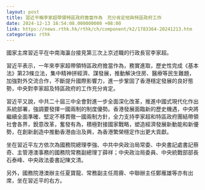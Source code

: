 ```yaml
---
layout: post
title: 習近平稱李家超帶領特區政府擔當作為　充分肯定他與特區政府工作
date: 2024-12-13 16:54:08.000000000 +08:00
link: https://news.rthk.hk/rthk/ch/component/k2/1783364-20241213.htm
categories: rthk
---
```


國家主席習近平在中南海瀛台接見第三次上京述職的行政長官李家超。

習近平表示，一年來李家超帶領特區政府擔當作為，務實進取，歷史性完成《基本法》第23條立法，集中精神拼經濟、謀發展，推動解決住房、醫療等民生難題，加強對外交流合作，不斷提升國際影響力，進一步鞏固了香港穩定發展的良好態勢，中央對李家超及特區政府的工作充分肯定。

習近平又說，中共二十屆三中全會對進一步全面深化改革，推進中國式現代化作出系統部署，強調要發揮一國兩制的制度優勢。香港發展面臨新的歷史機遇，中央將繼續全面準確、堅定不移貫徹一國兩制方針，全力支持李家超和特區政府團結帶領社會各界，銳意改革，奮發有為，積極對接國家戰略，塑造經濟發展新動能和新優勢，在創新創造中推動香港由治及興，為香港繁榮穩定作出更大貢獻。

坐在習近平左方依次為國務院總理李強、中共中央政治局常委、中央書記處書記蔡奇、主管港澳事務的國務院常務副總理丁薛祥；中央政治局委員、中央統戰部部長石泰峰、中央政法委書記陳文清。

另外，國務院港澳辦主任夏寶龍、常務副主任周霽、中聯辦主任鄭雁雄等亦有出席，坐在習近平的右方。

